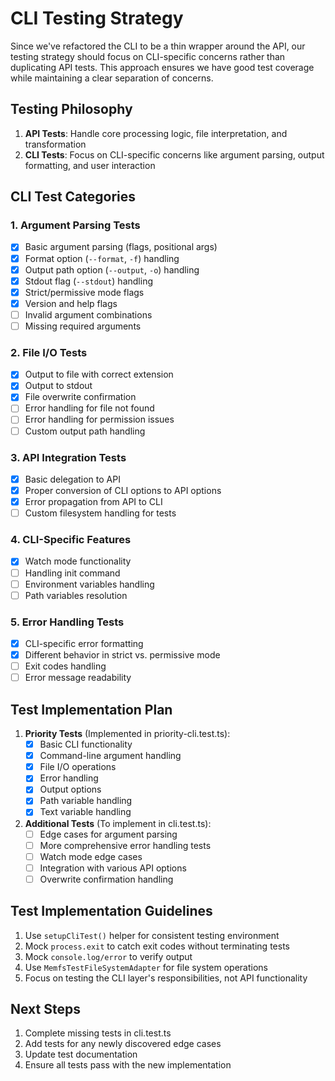 # CLI Testing Strategy

Since we've refactored the CLI to be a thin wrapper around the API, our testing strategy should focus on CLI-specific concerns rather than duplicating API tests. This approach ensures we have good test coverage while maintaining a clear separation of concerns.

## Testing Philosophy

1. **API Tests**: Handle core processing logic, file interpretation, and transformation
2. **CLI Tests**: Focus on CLI-specific concerns like argument parsing, output formatting, and user interaction

## CLI Test Categories

### 1. Argument Parsing Tests

- [x] Basic argument parsing (flags, positional args)
- [x] Format option (`--format`, `-f`) handling
- [x] Output path option (`--output`, `-o`) handling
- [x] Stdout flag (`--stdout`) handling
- [x] Strict/permissive mode flags
- [x] Version and help flags
- [ ] Invalid argument combinations
- [ ] Missing required arguments

### 2. File I/O Tests

- [x] Output to file with correct extension
- [x] Output to stdout
- [x] File overwrite confirmation
- [ ] Error handling for file not found
- [ ] Error handling for permission issues
- [ ] Custom output path handling

### 3. API Integration Tests

- [x] Basic delegation to API
- [x] Proper conversion of CLI options to API options
- [x] Error propagation from API to CLI
- [ ] Custom filesystem handling for tests

### 4. CLI-Specific Features

- [x] Watch mode functionality
- [ ] Handling init command
- [ ] Environment variables handling
- [ ] Path variables resolution

### 5. Error Handling Tests

- [x] CLI-specific error formatting
- [x] Different behavior in strict vs. permissive mode
- [ ] Exit codes handling
- [ ] Error message readability

## Test Implementation Plan

1. **Priority Tests** (Implemented in priority-cli.test.ts):
   - [x] Basic CLI functionality
   - [x] Command-line argument handling
   - [x] File I/O operations
   - [x] Error handling
   - [x] Output options
   - [x] Path variable handling
   - [x] Text variable handling

2. **Additional Tests** (To implement in cli.test.ts):
   - [ ] Edge cases for argument parsing
   - [ ] More comprehensive error handling tests
   - [ ] Watch mode edge cases
   - [ ] Integration with various API options
   - [ ] Overwrite confirmation handling

## Test Implementation Guidelines

1. Use `setupCliTest()` helper for consistent testing environment
2. Mock `process.exit` to catch exit codes without terminating tests
3. Mock `console.log/error` to verify output
4. Use `MemfsTestFileSystemAdapter` for file system operations
5. Focus on testing the CLI layer's responsibilities, not API functionality

## Next Steps

1. Complete missing tests in cli.test.ts
2. Add tests for any newly discovered edge cases
3. Update test documentation
4. Ensure all tests pass with the new implementation